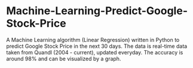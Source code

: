 # Machine-Learning-Predict-Google-Stock-Price
A Machine Learning algorithm (Linear Regression) written in Python to predict Google Stock Price in the next 30 days. The data is real-time data taken from Quandl (2004 - current), updated everyday. The accuracy is around 98% and can be visualized by a graph. 
